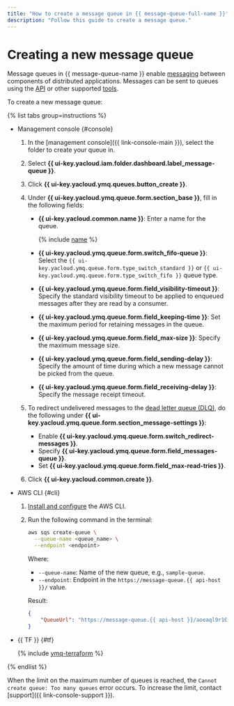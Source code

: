 ```yaml
---
title: "How to create a message queue in {{ message-queue-full-name }}"
description: "Follow this guide to create a message queue."
---
```


# Creating a new message queue

Message queues in {{ message-queue-name }} enable [messaging](../concepts/message.md) between components of distributed applications. Messages can be sent to queues using the [API](../api-ref/index.md) or other supported [tools](../instruments/index.md).

To create a new message queue:

{% list tabs group=instructions %}

- Management console {#console}

   1. In the [management console]({{ link-console-main }}), select the folder to create your queue in.
   1. Select **{{ ui-key.yacloud.iam.folder.dashboard.label_message-queue }}**.
   1. Click **{{ ui-key.yacloud.ymq.queues.button_create }}**.
   1. Under **{{ ui-key.yacloud.ymq.queue.form.section_base }}**, fill in the following fields:
      * **{{ ui-key.yacloud.common.name }}**: Enter a name for the queue.

         {% include [name](../../_includes/message-queue/ymq-name.md) %}

      * **{{ ui-key.yacloud.ymq.queue.form.switch_fifo-queue }}**: Select the `{{ ui-key.yacloud.ymq.queue.form.type_switch_standard }}` or `{{ ui-key.yacloud.ymq.queue.form.type_switch_fifo }}` queue type.
      * **{{ ui-key.yacloud.ymq.queue.form.field_visibility-timeout }}**: Specify the standard visibility timeout to be applied to enqueued messages after they are read by a consumer.
      * **{{ ui-key.yacloud.ymq.queue.form.field_keeping-time }}**: Set the maximum period for retaining messages in the queue.
      * **{{ ui-key.yacloud.ymq.queue.form.field_max-size }}**: Specify the maximum message size.
      * **{{ ui-key.yacloud.ymq.queue.form.field_sending-delay }}**: Specify the amount of time during which a new message cannot be picked from the queue.
      * **{{ ui-key.yacloud.ymq.queue.form.field_receiving-delay }}**: Specify the message receipt timeout.
   1. To redirect undelivered messages to the [dead letter queue (DLQ)](../concepts/dlq.md), do the following under **{{ ui-key.yacloud.ymq.queue.form.section_message-settings }}**:

      * Enable **{{ ui-key.yacloud.ymq.queue.form.switch_redirect-messages }}**.
      * Specify **{{ ui-key.yacloud.ymq.queue.form.field_messages-queue }}**.
      * Set **{{ ui-key.yacloud.ymq.queue.form.field_max-read-tries }}**.

   1. Click **{{ ui-key.yacloud.common.create }}**.

- AWS CLI {#cli}

   1. [Install and configure](configuring-aws-cli.md) the AWS CLI.

   1. Run the following command in the terminal:

      ```bash
      aws sqs create-queue \
        --queue-name <queue_name> \
        --endpoint <endpoint>
      ```

      Where:

      * `--queue-name`: Name of the new queue, e.g., `sample-queue`.
      * `--endpoint`: Endpoint in the `https://message-queue.{{ api-host }}/` value.

      Result:

      ```json
      {
          "QueueUrl": "https://message-queue.{{ api-host }}/aoeaql9r10cd********/000000000000********/sample-queue"
      }
      ```

- {{ TF }} {#tf}

   {% include [ymq-terraform](../_includes_service/mq-terraform.md) %}

{% endlist %}


When the limit on the maximum number of queues is reached, the `Cannot create queue: Too many queues` error occurs. To increase the limit, contact [support]({{ link-console-support }}).